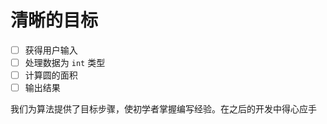 # 清晰的目标
- [ ] 获得用户输入
- [ ] 处理数据为 `int` 类型
- [ ] 计算圆的面积
- [ ] 输出结果

我们为算法提供了目标步骤，使初学者掌握编写经验。在之后的开发中得心应手